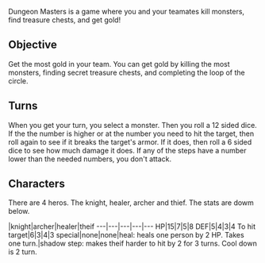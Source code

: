 Dungeon Masters is a game where you and your teamates kill monsters, find
treasure chests, and get gold! 

## Objective

Get the most gold in your team. You can get gold by killing the most monsters,
finding secret treasure chests, and completing the loop of the circle.

## Turns

When you get your turn, you select a monster. Then you roll a 12 sided dice. If
the the number is higher or at the number you need to hit the target, then roll
again to see if it breaks the target's armor. If it does, then roll a 6 sided
dice to see how much damage it does. If any of the steps have a number lower
than the needed numbers, you don't attack.

## Characters

There are 4 heros. The knight, healer, archer and thief. The stats are dowm below.

|knight|archer|healer|theif
---|---|---|---|---
HP|15|7|5|8
DEF|5|4|3|4
To hit target|6|3|4|3
special|none|none|heal: heals one person by 2 HP. Takes one turn.|shadow step: makes theif harder to hit by 2 for 3 turns. Cool down is 2 turn.
